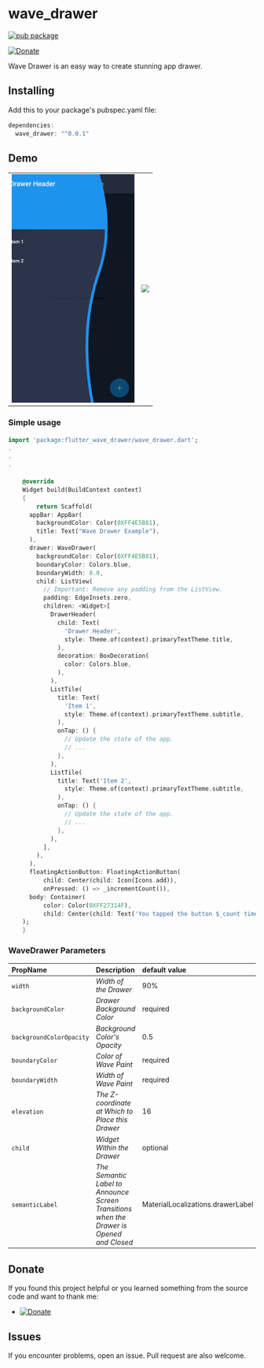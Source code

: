 # wave_drawer
[![pub package](https://img.shields.io/badge/pub-0.5.5-orange.svg)](https://pub.dartlang.org/packages/wave_drawer)

[![Donate](https://img.shields.io/badge/Donate-PayPal-green.svg)](https://www.paypal.me/calamity210)


Wave Drawer is an easy way to create stunning app drawer.

## Installing
Add this to your package's pubspec.yaml file:
```dart
dependencies:
  wave_drawer: "^0.0.1"
```
## Demo
<div align="center">
  <table><tr>
 <td style="text-align:center">
  <img width="250px"  src="https://github.com/aayanraja210/wave_drawer/raw/master/assets/img/example5.1.gif?" />
 </td>
 <td style="text-align:center">
   <img width="250px"  src="https://github.com/aayanraja210/wave_drawer/raw/master/assets/img/example5.3.gif?" />
 </td>
 </tr></table>
</div>


### Simple usage
```dart
import 'package:flutter_wave_drawer/wave_drawer.dart';
.
.
.
   
    @override
    Widget build(BuildContext context)
    {
        return Scaffold(
      appBar: AppBar(
        backgroundColor: Color(0XFF4E5B81),
        title: Text("Wave Drawer Example"),
      ),
      drawer: WaveDrawer(
        backgroundColor: Color(0XFF4E5B81),
        boundaryColor: Colors.blue,
        boundaryWidth: 8.0,
        child: ListView(
          // Important: Remove any padding from the ListView.
          padding: EdgeInsets.zero,
          children: <Widget>[
            DrawerHeader(
              child: Text(
                'Drawer Header',
                style: Theme.of(context).primaryTextTheme.title,
              ),
              decoration: BoxDecoration(
                color: Colors.blue,
              ),
            ),
            ListTile(
              title: Text(
                'Item 1',
                style: Theme.of(context).primaryTextTheme.subtitle,
              ),
              onTap: () {
                // Update the state of the app.
                // ...
              },
            ),
            ListTile(
              title: Text('Item 2',
                style: Theme.of(context).primaryTextTheme.subtitle,
              ),
              onTap: () {
                // Update the state of the app.
                // ...
              },
            ),
          ],
        ),
      ),
      floatingActionButton: FloatingActionButton(
          child: Center(child: Icon(Icons.add)),
          onPressed: () => _incrementCount()),
      body: Container(
          color: Color(0XFF27314F),
          child: Center(child: Text('You tapped the button $_count times'))),
    );
    }

```

### WaveDrawer Parameters
|PropName|Description|default value|
|:-------|:----------|:------------|
|`width`|*Width of the Drawer*|90%|
|`backgroundColor`|*Drawer Background Color*|required|
|`backgroundColorOpacity`|*Background Color's Opacity*|0.5|
|`boundaryColor`|*Color of Wave Paint*|required|
|`boundaryWidth`|*Width of Wave Paint*|required|
|`elevation`|*The Z-coordinate at Which to Place this Drawer*|16|
|`child`|*Widget Within the Drawer*|optional|
|`semanticLabel`|*The Semantic Label to Announce Screen Transitions when the Drawer is Opened and Closed*|MaterialLocalizations.drawerLabel|

## Donate
If you found this project helpful or you learned something from the source code and want to thank me: 
- [![Donate](https://img.shields.io/badge/Donate-PayPal-green.svg)](https://www.paypal.me/calamity210)

## Issues
If you encounter problems, open an issue. Pull request are also welcome.